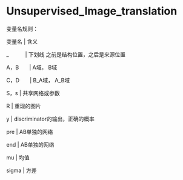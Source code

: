 ﻿# Unsupervised_Image_translation
变量名规则：

变量名      | 含义

_           | 下划线 之前是结构位置，之后是来源位置

A，B        | A域， B域  

C，D        | B_A域， A_B域

S，s        | 共享网络或参数  

R           | 重现的图片 

y           | discriminator的输出，正确的概率

pre         | AB单独的网络 

end         | AB单独的网络

mu          | 均值   

sigma       | 方差 


          


